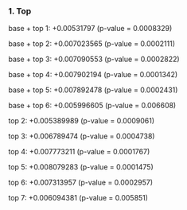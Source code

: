 ### 1. Top
base + top 1: +0.00531797 (p-value = 0.0008329)

base + top 2: +0.007023565 (p-value = 0.0002111)

base + top 3: +0.007090553 (p-value = 0.0002822)

base + top 4: +0.007902194 (p-value = 0.0001342)

base + top 5: +0.007892478 (p-value = 0.0002431)

base + top 6: +0.005996605 (p-value = 0.006608)


top 2: +0.005389989 (p-value = 0.0009061)

top 3: +0.006789474 (p-value = 0.0004738)

top 4: +0.007773211 (p-value = 0.0001767)

top 5: +0.008079283 (p-value = 0.0001475)

top 6: +0.007313957 (p-value = 0.0002957)

top 7: +0.006094381 (p-value = 0.005851)
